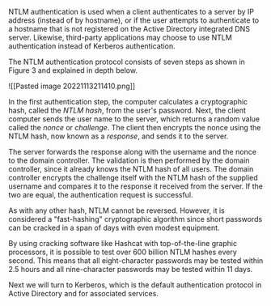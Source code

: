 
NTLM authentication is used when a client authenticates to a server by IP address (instead of by hostname), or if the user attempts to authenticate to a hostname that is not registered on the Active Directory integrated DNS server. Likewise, third-party applications may choose to use NTLM authentication instead of Kerberos authentication.

The NTLM authentication protocol consists of seven steps as shown in Figure 3 and explained in depth below.

![[Pasted image 20221113211410.png]]

In the first authentication step, the computer calculates a cryptographic hash, called the _NTLM hash_, from the user's password. Next, the client computer sends the user name to the server, which returns a random value called the _nonce_ or _challenge_. The client then encrypts the nonce using the NTLM hash, now known as a _response_, and sends it to the server.

The server forwards the response along with the username and the nonce to the domain controller. The validation is then performed by the domain controller, since it already knows the NTLM hash of all users. The domain controller encrypts the challenge itself with the NTLM hash of the supplied username and compares it to the response it received from the server. If the two are equal, the authentication request is successful.

As with any other hash, NTLM cannot be reversed. However, it is considered a "fast-hashing" cryptographic algorithm since short passwords can be cracked in a span of days with even modest equipment.

By using cracking software like Hashcat with top-of-the-line graphic processors, it is possible to test over 600 billion NTLM hashes every second. This means that all eight-character passwords may be tested within 2.5 hours and all nine-character passwords may be tested within 11 days.

Next we will turn to Kerberos, which is the default authentication protocol in Active Directory and for associated services.